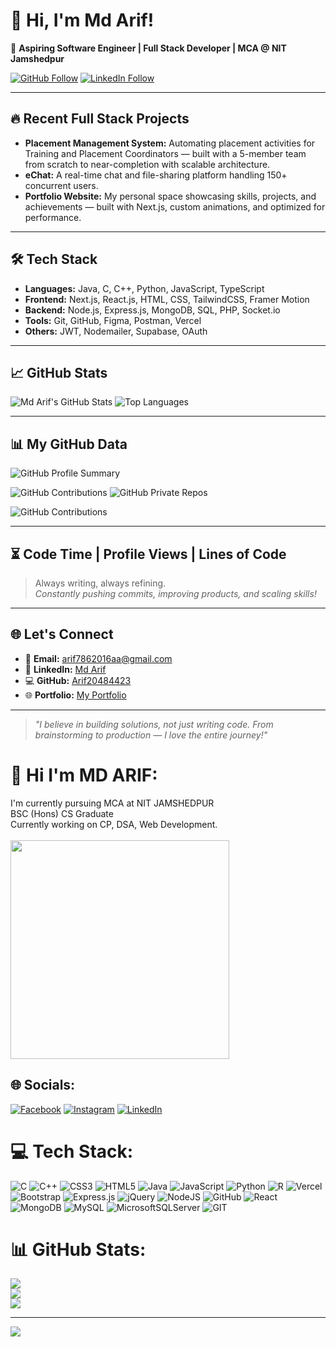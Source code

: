 # 👋 Hi, I'm Md Arif! 
🚀 **Aspiring Software Engineer | Full Stack Developer | MCA @ NIT Jamshedpur**

[![GitHub Follow](https://img.shields.io/github/followers/Arif20484423?label=Follow&style=social)](https://github.com/Arif20484423)
[![LinkedIn Follow](https://img.shields.io/badge/Follow%20on-LinkedIn-blue?style=flat&logo=linkedin)](https://linkedin.com/in/md-arif-181a0a205/)

---

## 🔥 Recent Full Stack Projects
- **Placement Management System:** Automating placement activities for Training and Placement Coordinators — built with a 5-member team from scratch to near-completion with scalable architecture.
- **eChat:** A real-time chat and file-sharing platform handling 150+ concurrent users.
- **Portfolio Website:** My personal space showcasing skills, projects, and achievements — built with Next.js, custom animations, and optimized for performance.

---

## 🛠️ Tech Stack
- **Languages:** Java, C, C++, Python, JavaScript, TypeScript
- **Frontend:** Next.js, React.js, HTML, CSS, TailwindCSS, Framer Motion
- **Backend:** Node.js, Express.js, MongoDB, SQL, PHP, Socket.io
- **Tools:** Git, GitHub, Figma, Postman, Vercel
- **Others:** JWT, Nodemailer, Supabase, OAuth

---

## 📈 GitHub Stats
![Md Arif's GitHub Stats](https://github-readme-stats.vercel.app/api?username=Arif20484423&show_icons=true&theme=radical)
![Top Languages](https://github-readme-stats.vercel.app/api/top-langs/?username=Arif20484423&layout=compact&theme=radical)

---

## 📊 My GitHub Data

![GitHub Profile Summary](https://github-profile-summary-cards.vercel.app/api/cards/profile-details?username=Arif20484423&theme=radical)

![GitHub Contributions](https://github-readme-streak-stats.herokuapp.com/?user=Arif20484423&theme=radical&hide_border=true)
![GitHub Private Repos](https://img.shields.io/badge/Private%20Repos-🔒-informational)

![GitHub Contributions](https://github-profile-summary-cards.vercel.app/api/cards/profile-details?username=Arif20484423&theme=radical)



---

## ⏳ Code Time | Profile Views | Lines of Code
> Always writing, always refining.  
> *Constantly pushing commits, improving products, and scaling skills!*

---

## 🌐 Let's Connect
- 📧 **Email:** [arif7862016aa@gmail.com](mailto:arif7862016aa@gmail.com)
- 🔗 **LinkedIn:** [Md Arif](https://linkedin.com/in/md-arif-181a0a205/)
- 💻 **GitHub:** [Arif20484423](https://github.com/Arif20484423)
- 🌐 **Portfolio:** [My Portfolio](https://portfolio-arif20484423s-projects.vercel.app/)

---

> *"I believe in building solutions, not just writing code. From brainstorming to production — I love the entire journey!"*




# 💫 Hi I'm MD ARIF:
<div><div style="display:inline">I'm currently pursuing MCA at NIT JAMSHEDPUR<br>BSC (Hons) CS Graduate<br>Currently working on CP, DSA, Web Development.<br><br></div>

<div style="display:inline float:right"><img  src="https://cdn.dribbble.com/users/2131993/screenshots/4948736/thoughtworks-gif_dribbble.gif" width="350"  ></div></div>


## 🌐 Socials:
[![Facebook](https://img.shields.io/badge/Facebook-%231877F2.svg?logo=Facebook&logoColor=white)](https://facebook.com/https://www.facebook.com/profile.php?id=100032643334410) [![Instagram](https://img.shields.io/badge/Instagram-%23E4405F.svg?logo=Instagram&logoColor=white)](https://instagram.com/https://www.instagram.com/md3407arif/) [![LinkedIn](https://img.shields.io/badge/LinkedIn-%230077B5.svg?logo=linkedin&logoColor=white)](https://linkedin.com/in/https://www.linkedin.com/in/md-arif-181a0a205/) 

# 💻 Tech Stack:
![C](https://img.shields.io/badge/c-%2300599C.svg?style=for-the-badge&logo=c&logoColor=white) ![C++](https://img.shields.io/badge/c++-%2300599C.svg?style=for-the-badge&logo=c%2B%2B&logoColor=white) ![CSS3](https://img.shields.io/badge/css3-%231572B6.svg?style=for-the-badge&logo=css3&logoColor=white) ![HTML5](https://img.shields.io/badge/html5-%23E34F26.svg?style=for-the-badge&logo=html5&logoColor=white) ![Java](https://img.shields.io/badge/java-%23ED8B00.svg?style=for-the-badge&logo=java&logoColor=white) ![JavaScript](https://img.shields.io/badge/javascript-%23323330.svg?style=for-the-badge&logo=javascript&logoColor=%23F7DF1E) ![Python](https://img.shields.io/badge/python-3670A0?style=for-the-badge&logo=python&logoColor=ffdd54) ![R](https://img.shields.io/badge/r-%23276DC3.svg?style=for-the-badge&logo=r&logoColor=white) ![Vercel](https://img.shields.io/badge/vercel-%23000000.svg?style=for-the-badge&logo=vercel&logoColor=white) ![Bootstrap](https://img.shields.io/badge/bootstrap-%23563D7C.svg?style=for-the-badge&logo=bootstrap&logoColor=white) ![Express.js](https://img.shields.io/badge/express.js-%23404d59.svg?style=for-the-badge&logo=express&logoColor=%2361DAFB) ![jQuery](https://img.shields.io/badge/jquery-%230769AD.svg?style=for-the-badge&logo=jquery&logoColor=white) ![NodeJS](https://img.shields.io/badge/node.js-6DA55F?style=for-the-badge&logo=node.js&logoColor=white) ![GitHub](https://img.shields.io/badge/GitHub-%23121011.svg?style=for-the-badge&logo=github&logoColor=white) ![React](https://img.shields.io/badge/react-%2320232a.svg?style=for-the-badge&logo=react&logoColor=%2361DAFB) ![MongoDB](https://img.shields.io/badge/MongoDB-%234ea94b.svg?style=for-the-badge&logo=mongodb&logoColor=white) ![MySQL](https://img.shields.io/badge/mysql-%2300f.svg?style=for-the-badge&logo=mysql&logoColor=white) ![MicrosoftSQLServer](https://img.shields.io/badge/Microsoft%20SQL%20Sever-CC2927?style=for-the-badge&logo=microsoft%20sql%20server&logoColor=white) ![GIT](https://img.shields.io/badge/Git-fc6d26?style=for-the-badge&logo=git&logoColor=white)
# 📊 GitHub Stats:
![](https://github-readme-stats.vercel.app/api?username=Arif20484423&theme=dark&hide_border=false&include_all_commits=false&count_private=false)<br/>
![](https://github-readme-streak-stats.herokuapp.com/?user=Arif20484423&theme=dark&hide_border=false)<br/>
![](https://github-readme-stats.vercel.app/api/top-langs/?username=Arif20484423&theme=dark&hide_border=false&include_all_commits=false&count_private=false&layout=compact)

---
[![](https://visitcount.itsvg.in/api?id=Arif20484423&icon=0&color=0)](https://visitcount.itsvg.in)

<!-- Proudly created with GPRM ( https://gprm.itsvg.in ) -->
